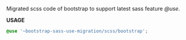 Migrated scss code of bootstrap to support latest sass feature *@use*.

**USAGE**
```scss
@use '~bootstrap-sass-use-migration/scss/bootstrap';
```




